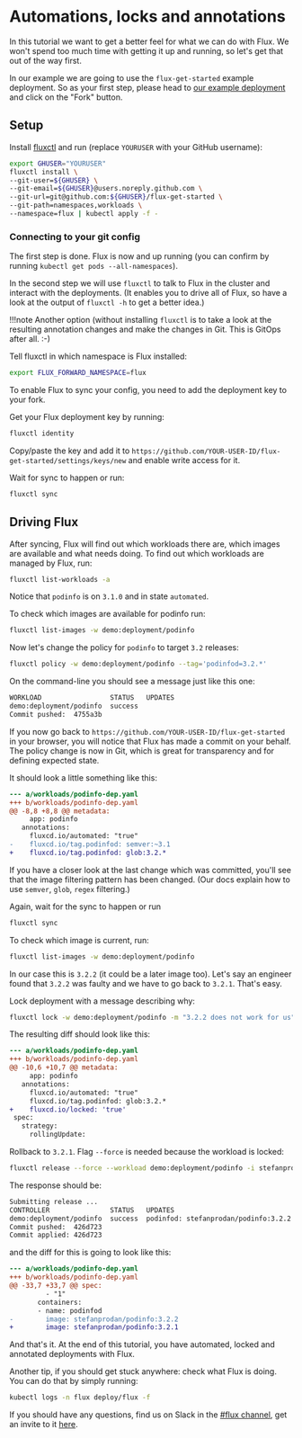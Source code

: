 # Automations, locks and annotations

In this tutorial we want to get a better feel for what we can do with
Flux. We won't spend too much time with getting it up and running, so let's
get that out of the way first.

In our example we are going to use the `flux-get-started` example deployment.
So as your first step, please head to [our example
deployment](https://github.com/fluxcd/flux-get-started) and click on the
"Fork" button.

## Setup

Install [fluxctl](../references/fluxctl.md) and run (replace `YOURUSER` with your GitHub username):

```sh
export GHUSER="YOURUSER"
fluxctl install \
--git-user=${GHUSER} \
--git-email=${GHUSER}@users.noreply.github.com \
--git-url=git@github.com:${GHUSER}/flux-get-started \
--git-path=namespaces,workloads \
--namespace=flux | kubectl apply -f -
```

### Connecting to your git config

The first step is done. Flux is now and up running (you can confirm by
running `kubectl get pods --all-namespaces`).

In the second step we will use `fluxctl` to talk to Flux in the cluster and
interact with the deployments. (It enables you to drive all of Flux, so have a look at the output of
`fluxctl -h` to get a better idea.)

!!!note
    Another option (without installing `fluxctl` is to take a look
    at the resulting annotation changes and make the changes in Git. This is
    GitOps after all. :-)

Tell fluxctl in which namespace is Flux installed:

```sh
export FLUX_FORWARD_NAMESPACE=flux
```

To enable Flux to sync your config, you need to add the deployment key
to your fork.

Get your Flux deployment key by running:

```sh
fluxctl identity
```

Copy/paste the key and add it to
`https://github.com/YOUR-USER-ID/flux-get-started/settings/keys/new` and
enable write access for it.

Wait for sync to happen or run:

```sh
fluxctl sync
```

## Driving Flux

After syncing, Flux will find out which workloads there are, which
images are available and what needs doing. To find out which workloads are
managed by Flux, run:

```sh
fluxctl list-workloads -a 
```

Notice that `podinfo` is on `3.1.0` and in state `automated`.

To check which images are available for podinfo run:

```sh
fluxctl list-images -w demo:deployment/podinfo
```

Now let's change the policy for `podinfo` to target `3.2` releases:

```sh
fluxctl policy -w demo:deployment/podinfo --tag='podinfod=3.2.*'
```

On the command-line you should see a message just like this one:

```sh
WORKLOAD                 STATUS   UPDATES
demo:deployment/podinfo  success
Commit pushed:  4755a3b
```

If you now go back to `https://github.com/YOUR-USER-ID/flux-get-started` in
your browser, you will notice that Flux has made a commit on your
behalf. The policy change is now in Git, which is great for transparency and
for defining expected state.

It should look a little something like this:

```diff
--- a/workloads/podinfo-dep.yaml
+++ b/workloads/podinfo-dep.yaml
@@ -8,8 +8,8 @@ metadata:
     app: podinfo
   annotations:
     fluxcd.io/automated: "true"
-    fluxcd.io/tag.podinfod: semver:~3.1
+    fluxcd.io/tag.podinfod: glob:3.2.*
```

If you have a closer look at the last change which was committed, you'll see
that the image filtering pattern has been changed. (Our docs explain how to
use `semver`, `glob`, `regex` filtering.)

Again, wait for the sync to happen or run

```sh
fluxctl sync
```

To check which image is current, run:

```sh
fluxctl list-images -w demo:deployment/podinfo
```

In our case this is `3.2.2` (it could be a later image too). Let's say an
engineer found that `3.2.2` was faulty and we have to go back to `3.2.1`.
That's easy.

Lock deployment with a message describing why:

```sh
fluxctl lock -w demo:deployment/podinfo -m "3.2.2 does not work for us"
```

The resulting diff should look like this:

```diff
--- a/workloads/podinfo-dep.yaml
+++ b/workloads/podinfo-dep.yaml
@@ -10,6 +10,7 @@ metadata:
     app: podinfo
   annotations:
     fluxcd.io/automated: "true"
     fluxcd.io/tag.podinfod: glob:3.2.*
+    fluxcd.io/locked: 'true'
 spec:
   strategy:
     rollingUpdate:
```

Rollback to `3.2.1`. Flag `--force` is needed because the workload is locked:

```sh
fluxctl release --force --workload demo:deployment/podinfo -i stefanprodan/podinfo:3.2.1
```

The response should be:

```sh
Submitting release ...
CONTROLLER               STATUS   UPDATES
demo:deployment/podinfo  success  podinfod: stefanprodan/podinfo:3.2.2 -> 3.2.1
Commit pushed:  426d723
Commit applied: 426d723
```

and the diff for this is going to look like this:

```diff
--- a/workloads/podinfo-dep.yaml
+++ b/workloads/podinfo-dep.yaml
@@ -33,7 +33,7 @@ spec:
         - "1"
       containers:
       - name: podinfod
-        image: stefanprodan/podinfo:3.2.2
+        image: stefanprodan/podinfo:3.2.1
```

And that's it. At the end of this tutorial, you have automated, locked and
annotated deployments with Flux.

Another tip, if you should get stuck anywhere: check what Flux is doing. You
can do that by simply running:

```sh
kubectl logs -n flux deploy/flux -f
```

If you should have any questions, find us on Slack in the [#flux
channel](https://cncf.slack.com/messages/flux/), get
an invite to it [here](https://slack.cncf.io).
